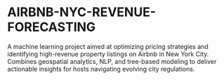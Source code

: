 # AIRBNB-NYC-REVENUE-FORECASTING
A machine learning project aimed at optimizing pricing strategies and identifying high-revenue property listings on Airbnb in New York City. Combines geospatial analytics, NLP, and tree-based modeling to deliver actionable insights for hosts navigating evolving city regulations.
